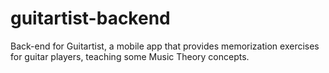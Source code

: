 # guitartist-backend
Back-end for Guitartist, a mobile app that provides memorization exercises for guitar players, teaching some Music Theory concepts.

